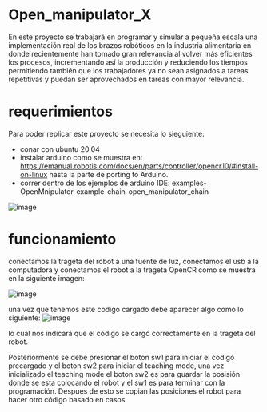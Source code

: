 # Open_manipulator_X
En este proyecto se trabajará en programar y simular a pequeña escala una implementación real de los brazos robóticos en la industria alimentaria en donde recientemente han tomado gran relevancia al volver más eficientes los procesos, incrementando así la producción y reduciendo los tiempos permitiendo también que los trabajadores ya no sean asignados a tareas repetitivas y puedan ser aprovechados en tareas con mayor relevancia.  
# requerimientos
Para poder replicar este proyecto se necesita lo sieguiente:
- conar con ubuntu 20.04
- instalar arduino como se muestra en: https://emanual.robotis.com/docs/en/parts/controller/opencr10/#install-on-linux hasta la parte de porting to Arduino.
- correr dentro de los ejemplos de arduino IDE: examples-OpenMnipulator-example-chain-open_manipulator_chain

![image](https://user-images.githubusercontent.com/99926615/166831342-cb22fd19-05ef-4bde-a473-13159d3f5eb1.png)
# funcionamiento
conectamos la trageta del robot a una fuente de luz, conectamos el usb a la computadora y conectamos el robot a la trageta OpenCR como se muestra en la siguiente imagen:

![image](https://user-images.githubusercontent.com/99926615/166833242-2f5832b0-6c9d-47a2-a4c2-a152b6f082fc.png)

una vez que tenemos este codigo cargado debe aparecer algo como lo siguiente:
![image](https://user-images.githubusercontent.com/99926615/166832047-efa71e64-f1f2-493b-826e-99862a2c0e4a.png)

lo cual nos indicará que el código se cargó correctamente en la trageta del robot.

Posteriormente se debe presionar el boton sw1 para iniciar el codigo precargado y el boton sw2 para iniciar el teaching mode, una vez inicializado el teaching mode el boton sw2 es para guardar la posisión donde se esta colocando el robot y el sw1 es para terminar con la programación.
Despues de esto se copian las posiciones el robot para hacer otro código basado en casos 
